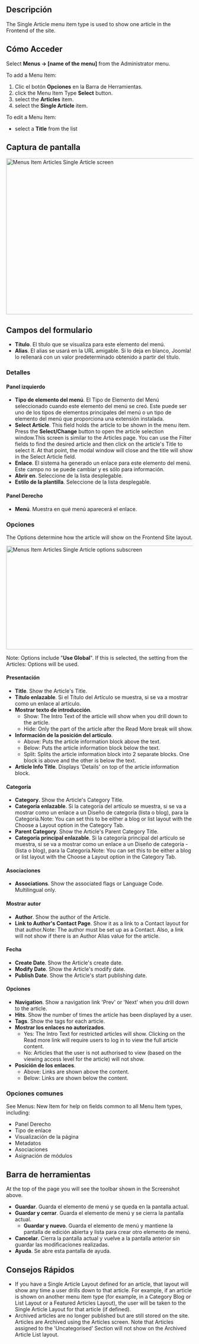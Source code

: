 <!-- Filename: Help4.x:Menu_Item:_Single_Article / Display title: Menús: Mostrar un solo artículo -->

## Descripción

The Single Article menu item type is used to show one article in the
Frontend of the site.

## Cómo Acceder

Select **Menus → \[name of the menu\]** from the Administrator menu.

To add a Menu Item:

1.  Clic el botón **Opciones** en la Barra de Herramientas.
2.  click the Menu Item Type **Select** button.
3.  select the **Articles** item.
4.  select the **Single Article** item.

To edit a Menu Item:

- select a **Title** from the list

## Captura de pantalla

<img
src="https://docs.joomla.org/images/thumb/f/f3/Help-4x-Menus-Item-Articles-Single-Article-screen-es.png/800px-Help-4x-Menus-Item-Articles-Single-Article-screen-es.png"
decoding="async"
srcset="https://docs.joomla.org/images/thumb/f/f3/Help-4x-Menus-Item-Articles-Single-Article-screen-es.png/1200px-Help-4x-Menus-Item-Articles-Single-Article-screen-es.png 1.5x, https://docs.joomla.org/images/thumb/f/f3/Help-4x-Menus-Item-Articles-Single-Article-screen-es.png/1600px-Help-4x-Menus-Item-Articles-Single-Article-screen-es.png 2x"
data-file-width="2880" data-file-height="1512" width="800" height="420"
alt="Menus Item Articles Single Article screen" />

## Campos del formulario

- **Título**. El título que se visualiza para este elemento del menú.
- **Alias**. El alias se usará en la URL amigable. Si lo deja en blanco,
  Joomla! lo rellenará con un valor predeterminado obtenido a partir del
  título.

### Detalles

#### Panel izquierdo

- **Tipo de elemento del menú**. El Tipo de Elemento del Menú
  seleccionado cuando este elemento del menú se creó. Este puede ser uno
  de los tipos de elementos principales del menú o un tipo de elemento
  del menú que proporciona una extensión instalada.
- **Select Article**. This field holds the article to be shown in the
  menu item. Press the **Select/Change** button to open the article
  selection window.This screen is similar to the
  Articles
  page. You can use the Filter fields to find the desired article and
  then click on the article's Title to select it. At that point, the
  modal window will close and the title will show in the Select Article
  field.
- **Enlace**. El sistema ha generado un enlace para este elemento del
  menú. Este campo no se puede cambiar y es sólo para información.
- **Abrir en**. Seleccione de la lista desplegable.
- **Estilo de la plantilla**. Seleccione de la lista desplegable.

#### Panel Derecho

- **Menú**. Muestra en qué menú aparecerá el enlace.

### Opciones

The Options determine how the article will show on the Frontend Site
layout.

<img
src="https://docs.joomla.org/images/thumb/3/35/Help-4x-Menus-Item-Articles-Single-Article-options-subscreen-es.png/600px-Help-4x-Menus-Item-Articles-Single-Article-options-subscreen-es.png"
decoding="async"
srcset="https://docs.joomla.org/images/thumb/3/35/Help-4x-Menus-Item-Articles-Single-Article-options-subscreen-es.png/900px-Help-4x-Menus-Item-Articles-Single-Article-options-subscreen-es.png 1.5x, https://docs.joomla.org/images/thumb/3/35/Help-4x-Menus-Item-Articles-Single-Article-options-subscreen-es.png/1200px-Help-4x-Menus-Item-Articles-Single-Article-options-subscreen-es.png 2x"
data-file-width="2880" data-file-height="1340" width="600" height="279"
alt="Menus Item Articles Single Article options subscreen" />

Note: Options include "**Use Global**". If this is selected, the setting
from the Articles: Options
will be used.

#### Presentación

- **Title**. Show the Article's Title.
- **Título enlazable**. Si el Título del Artículo se muestra, si se va a
  mostrar como un enlace al artículo.
- **Mostrar texto de introducción**.
  - Show: The Intro Text of the article will show when you drill down to
    the article.
  - Hide: Only the part of the article after the Read More break will
    show.
- **Información de la posición del artículo**.
  - Above: Puts the article information block above the text.
  - Below: Puts the article information block below the text.
  - Split: Splits the article information block into 2 separate blocks.
    One block is above and the other is below the text.
- **Article Info Title**. Displays 'Details' on top of the article
  information block.

#### Categoría

- **Category**. Show the Article's Category Title.
- **Categoría enlazable**. Si la categoría del artículo se muestra, si
  se va a mostrar como un enlace a un Diseño de categoría (lista o
  blog), para la Categoría.Note: You can set this to be either a blog or
  list layout with the Choose a Layout
  option in the Category Tab.
- **Parent Category**. Show the Article's Parent Category Title.
- **Categoría principal enlazable**. Si la categoría principal del
  artículo se muestra, si se va a mostrar como un enlace a un Diseño de
  categoría - (lista o blog), para la Categoría.Note: You can set this
  to be either a blog or list layout with the Choose a Layout
  option in the Category Tab.

#### Asociaciones

- **Associations**. Show the associated flags or Language Code.
  Multilingual only.

#### Mostrar autor

- **Author**. Show the author of the Article.
- **Link to Author's Contact Page**. Show it as a link to a Contact
  layout for that author.Note: The author must be set up as a
  Contact.
  Also, a link will not show if there is an Author Alias
  value for the article.

#### Fecha

- **Create Date**. Show the Article's create date.
- **Modify Date**. Show the Article's modify date.
- **Publish Date**. Show the Article's start publishing date.

#### Opciones

- **Navigation**. Show a navigation link 'Prev' or 'Next' when you drill
  down to the article.
- **Hits**. Show the number of times the article has been displayed by a
  user.
- **Tags**. Show the tags for each article.
- **Mostrar los enlaces no autorizados**.
  - Yes: The Intro Text for restricted articles will show. Clicking on
    the Read more link will require users to log in to view the full
    article content.
  - No: Articles that the user is not authorised to view (based on the
    viewing access level for the article) will not show.
- **Posición de los enlaces**.
  - Above: Links are shown above the content.
  - Below: Links are shown below the content.

### Opciones comunes

See Menus: New Item
for help on fields common to all Menu Item types, including:

- Panel
  Derecho
- Tipo de
  enlace
- Visualización de la
  página
- Metadatos
- Asociaciones
- Asignación de
  módulos

## Barra de herramientas

At the top of the page you will see the toolbar shown in the
Screenshot above.

- **Guardar**. Guarda el elemento de menú y se queda en la pantalla
  actual.
- **Guardar y cerrar**. Guarda el elemento de menú y se cierra la
  pantalla actual.
  - **Guardar y nuevo**. Guarda el elemento de menú y mantiene la
    pantalla de edición abierta y lista para crear otro elemento de
    menú.
- **Cancelar**. Cierra la pantalla actual y vuelve a la pantalla
  anterior sin guardar las modificaciones realizadas.
- **Ayuda**. Se abre esta pantalla de ayuda.

## Consejos Rápidos

- If you have a Single Article Layout defined for an article, that
  layout will show any time a user drills down to that article. For
  example, if an article is shown on another menu item type (for
  example, in a Category Blog or List Layout or a Featured Articles
  Layout), the user will be taken to the Single Article Layout for that
  article (if defined).
- Archived articles are no longer published but are still stored on the
  site. Articles are Archived using the Articles screen. Note that
  Articles assigned to the 'Uncategorised' Section will not show on the
  Archived Article List layout.
